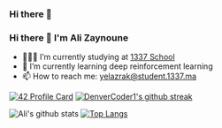### Hi there 👋

<!--
**yassineazrak/yassineazrak** is a ✨ _special_ ✨ repository because its `README.md` (this file) appears on your GitHub profile.

Here are some ideas to get you started:

- 🔭 I’m currently working on ...
- 🌱 I’m currently learning ...
- 👯 I’m looking to collaborate on ...
- 🤔 I’m looking for help with ...
- 💬 Ask me about ...
- 📫 How to reach me: ...
- 😄 Pronouns: ...
- ⚡ Fun fact: ...
-->
### Hi there 👋 I'm Ali Zaynoune

- 👨🏽‍💻 I’m currently studying at  [1337 School](https://1337.ma)
- 🌱 I’m currently learning deep reinforcement learning
- 📫 How to reach me: yelazrak@student.1337.ma



[![42 Profile Card](https://1337-readme.vercel.app/api/profile?cursus=42&dark=true&login=yelazrak)](https://github.com/yassineazrak)
[![DenverCoder1's github streak](https://github-readme-streak-stats.herokuapp.com/?user=alizaynoune&theme=dark)](https://github.com/yassineazrak)


![Ali's github stats](https://github-readme-stats.vercel.app/api?username=yassineazrak&show_icons=true&theme=dark )
[![Top Langs](https://github-readme-stats.vercel.app/api/top-langs/?username=yassineazrak&layout=compact&theme=dark)](https://github.com/yassineazrak)


<!-- [![Twitter: imthepk](https://img.shields.io/twitter/follow/alizaynoune?style=social)](https://twitter.com/alizaynoune) -->

<!-- [![GitHub Alizaynoune](https://img.shields.io/github/followers/alizaynoune?label=follow&style=social)](https://github.com/alizaynoune) -->
<!-- [![Linkedin: imthepk](https://img.shields.io/badge/-alizaynoune-blue?style=flat-square&logo=Linkedin&logoColor=white&link=https://www.linkedin.com/in/alizaynoune/)](https://www.linkedin.com/in/ali-zaynoune-168905161/) -->
